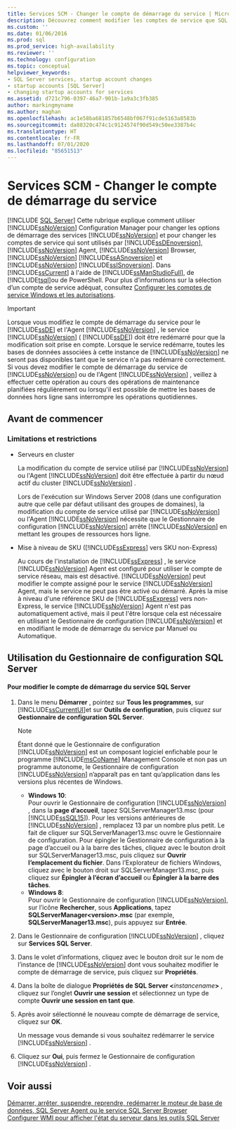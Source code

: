 ```yaml
---
title: Services SCM - Changer le compte de démarrage du service | Microsoft Docs
description: Découvrez comment modifier les comptes de service que SQL Server et un grand nombre de ses services utilisent. Affichez les limitations et les restrictions des modifications sur le compte de service.
ms.custom: ''
ms.date: 01/06/2016
ms.prod: sql
ms.prod_service: high-availability
ms.reviewer: ''
ms.technology: configuration
ms.topic: conceptual
helpviewer_keywords:
- SQL Server services, startup account changes
- startup accounts [SQL Server]
- changing startup accounts for services
ms.assetid: d721c796-0397-46a7-901b-1a9a3c3fb385
author: markingmyname
ms.author: maghan
ms.openlocfilehash: ac1e58ba681857b6548bf067f91cde5163a8583b
ms.sourcegitcommit: da88320c474c1c9124574f90d549c50ee3387b4c
ms.translationtype: HT
ms.contentlocale: fr-FR
ms.lasthandoff: 07/01/2020
ms.locfileid: "85651513"
---
```

# <a name="scm-services---change-the-service-startup-account"></a>Services SCM - Changer le compte de démarrage du service
 [!INCLUDE [SQL Server](../../includes/applies-to-version/sqlserver.md)]
  Cette rubrique explique comment utiliser [!INCLUDE[ssNoVersion](../../includes/ssnoversion-md.md)] Configuration Manager pour changer les options de démarrage des services [!INCLUDE[ssNoVersion](../../includes/ssnoversion-md.md)] et pour changer les comptes de service qui sont utilisés par [!INCLUDE[ssDEnoversion](../../includes/ssdenoversion-md.md)], [!INCLUDE[ssNoVersion](../../includes/ssnoversion-md.md)] Agent, [!INCLUDE[ssNoVersion](../../includes/ssnoversion-md.md)] Browser, [!INCLUDE[ssNoVersion](../../includes/ssnoversion-md.md)] [!INCLUDE[ssASnoversion](../../includes/ssasnoversion-md.md)] et [!INCLUDE[ssNoVersion](../../includes/ssnoversion-md.md)] [!INCLUDE[ssISnoversion](../../includes/ssisnoversion-md.md)]. Dans [!INCLUDE[ssCurrent](../../includes/sscurrent-md.md)] à l'aide de [!INCLUDE[ssManStudioFull](../../includes/ssmanstudiofull-md.md)], de [!INCLUDE[tsql](../../includes/tsql-md.md)]ou de PowerShell. Pour plus d’informations sur la sélection d’un compte de service adéquat, consultez [Configurer les comptes de service Windows et les autorisations](../../database-engine/configure-windows/configure-windows-service-accounts-and-permissions.md).  
  
> [!IMPORTANT]  
>  Lorsque vous modifiez le compte de démarrage du service pour le [!INCLUDE[ssDE](../../includes/ssde-md.md)] et l'Agent [!INCLUDE[ssNoVersion](../../includes/ssnoversion-md.md)] , le service [!INCLUDE[ssNoVersion](../../includes/ssnoversion-md.md)] ( [!INCLUDE[ssDE](../../includes/ssde-md.md)]) doit être redémarré pour que la modification soit prise en compte. Lorsque le service redémarre, toutes les bases de données associées à cette instance de [!INCLUDE[ssNoVersion](../../includes/ssnoversion-md.md)] ne seront pas disponibles tant que le service n'a pas redémarré correctement. Si vous devez modifier le compte de démarrage du service de [!INCLUDE[ssNoVersion](../../includes/ssnoversion-md.md)] ou de l'Agent [!INCLUDE[ssNoVersion](../../includes/ssnoversion-md.md)] , veillez à effectuer cette opération au cours des opérations de maintenance planifiées régulièrement ou lorsqu'il est possible de mettre les bases de données hors ligne sans interrompre les opérations quotidiennes.  
  
##  <a name="before-you-begin"></a><a name="BeforeYouBegin"></a> Avant de commencer  
  
###  <a name="limitations-and-restrictions"></a><a name="Restrictions"></a> Limitations et restrictions  
  
-   Serveurs en cluster  
  
     La modification du compte de service utilisé par [!INCLUDE[ssNoVersion](../../includes/ssnoversion-md.md)] ou l'Agent [!INCLUDE[ssNoVersion](../../includes/ssnoversion-md.md)] doit être effectuée à partir du nœud actif du cluster [!INCLUDE[ssNoVersion](../../includes/ssnoversion-md.md)] .  
  
     Lors de l'exécution sur Windows Server 2008 (dans une configuration autre que celle par défaut utilisant des groupes de domaines), la modification du compte de service utilisé par [!INCLUDE[ssNoVersion](../../includes/ssnoversion-md.md)] ou l'Agent [!INCLUDE[ssNoVersion](../../includes/ssnoversion-md.md)] nécessite que le Gestionnaire de configuration [!INCLUDE[ssNoVersion](../../includes/ssnoversion-md.md)] arrête [!INCLUDE[ssNoVersion](../../includes/ssnoversion-md.md)] en mettant les groupes de ressources hors ligne.  
  
-   Mise à niveau de SKU ([!INCLUDE[ssExpress](../../includes/ssexpress-md.md)] vers SKU non-Express)  
  
     Au cours de l'installation de [!INCLUDE[ssExpress](../../includes/ssexpress-md.md)] , le service [!INCLUDE[ssNoVersion](../../includes/ssnoversion-md.md)] Agent est configuré pour utiliser le compte de service réseau, mais est désactivé. [!INCLUDE[ssNoVersion](../../includes/ssnoversion-md.md)] peut modifier le compte assigné pour le service [!INCLUDE[ssNoVersion](../../includes/ssnoversion-md.md)] Agent, mais le service ne peut pas être activé ou démarré. Après la mise à niveau d'une référence SKU de [!INCLUDE[ssExpress](../../includes/ssexpress-md.md)] vers non-Express, le service [!INCLUDE[ssNoVersion](../../includes/ssnoversion-md.md)] Agent n'est pas automatiquement activé, mais il peut l'être lorsque cela est nécessaire en utilisant le Gestionnaire de configuration [!INCLUDE[ssNoVersion](../../includes/ssnoversion-md.md)] et en modifiant le mode de démarrage du service par Manuel ou Automatique.  
  
##  <a name="using-sql-server-configuration-manager"></a><a name="SSMSProcedure"></a> Utilisation du Gestionnaire de configuration SQL Server  
  
#### <a name="to-change-the-sql-server-service-startup-account"></a>Pour modifier le compte de démarrage du service SQL Server  
  
1.  Dans le menu **Démarrer** , pointez sur **Tous les programmes**, sur [!INCLUDE[ssCurrentUI](../../includes/sscurrentui-md.md)]et sur **Outils de configuration**, puis cliquez sur **Gestionnaire de configuration SQL Server**.  
  
    > [!NOTE]  
    >  Étant donné que le Gestionnaire de configuration [!INCLUDE[ssNoVersion](../../includes/ssnoversion-md.md)] est un composant logiciel enfichable pour le programme [!INCLUDE[msCoName](../../includes/msconame-md.md)] Management Console et non pas un programme autonome, le Gestionnaire de configuration [!INCLUDE[ssNoVersion](../../includes/ssnoversion-md.md)] n’apparaît pas en tant qu’application dans les versions plus récentes de Windows.  
    >   
    >  -   **Windows 10**:  
    >          Pour ouvrir le Gestionnaire de configuration [!INCLUDE[ssNoVersion](../../includes/ssnoversion-md.md)] , dans la **page d’accueil**, tapez SQLServerManager13.msc (pour [!INCLUDE[ssSQL15](../../includes/sssql15-md.md)]). Pour les versions antérieures de [!INCLUDE[ssNoVersion](../../includes/ssnoversion-md.md)] , remplacez 13 par un nombre plus petit. Le fait de cliquer sur SQLServerManager13.msc ouvre le Gestionnaire de configuration. Pour épingler le Gestionnaire de configuration à la page d’accueil ou à la barre des tâches, cliquez avec le bouton droit sur SQLServerManager13.msc, puis cliquez sur **Ouvrir l’emplacement du fichier**. Dans l’Explorateur de fichiers Windows, cliquez avec le bouton droit sur SQLServerManager13.msc, puis cliquez sur **Épingler à l’écran d’accueil** ou **Épingler à la barre des tâches**.  
    > -   **Windows 8**:  
    >          Pour ouvrir le Gestionnaire de configuration [!INCLUDE[ssNoVersion](../../includes/ssnoversion-md.md)], sur l’icône **Rechercher**, sous **Applications**, tapez **SQLServerManager\<version>.msc** (par exemple, **SQLServerManager13.msc**), puis appuyez sur **Entrée**.  
  
2.  Dans le Gestionnaire de configuration [!INCLUDE[ssNoVersion](../../includes/ssnoversion-md.md)] , cliquez sur **Services SQL Server**.  
  
3.  Dans le volet d’informations, cliquez avec le bouton droit sur le nom de l’instance de [!INCLUDE[ssNoVersion](../../includes/ssnoversion-md.md)] dont vous souhaitez modifier le compte de démarrage de service, puis cliquez sur **Propriétés**.  
  
4.  Dans la boîte de dialogue **Propriétés de SQL Server \<**_instancename_**>** , cliquez sur l’onglet **Ouvrir une session** et sélectionnez un type de compte **Ouvrir une session en tant que**.  
  
5.  Après avoir sélectionné le nouveau compte de démarrage de service, cliquez sur **OK**.  
  
     Un message vous demande si vous souhaitez redémarrer le service [!INCLUDE[ssNoVersion](../../includes/ssnoversion-md.md)] .  
  
6.  Cliquez sur **Oui**, puis fermez le Gestionnaire de configuration [!INCLUDE[ssNoVersion](../../includes/ssnoversion-md.md)] .  
  
## <a name="see-also"></a>Voir aussi  
 [Démarrer, arrêter, suspendre, reprendre, redémarrer le moteur de base de données, SQL Server Agent ou le service SQL Server Browser](../../database-engine/configure-windows/start-stop-pause-resume-restart-sql-server-services.md)   
 [Configurer WMI pour afficher l'état du serveur dans les outils SQL Server](../../ssms/configure-wmi-to-show-server-status-in-sql-server-tools.md)  
  
  
